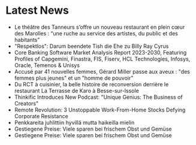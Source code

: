# Latest News
-  Le théâtre des Tanneurs s’offre un nouveau restaurant en plein cœur des Marolles : “une ruche au service des artistes, du public et des habitants”
-  "Respektlos": Darum beendete Tish die Ehe zu Billy Ray Cyrus
-  Core Banking Software Market Analysis Report 2023-2030, Featuring Profiles of Capgemini, Finastra, FIS, Fiserv, HCL Technologies, Infosys, Oracle, Temenos & Unisys
-  Accusé par 41 nouvelles femmes, Gérard Miller passe aux aveux : "des femmes plus jeunes" et un "homme de pouvoir"
-  Du RCT à cuisinier, la belle histoire de reconversion derrière le restaurant La Terrasse de Karo à Besse-sur-Issole
-  Thinkific Introduces New Podcast: "Unique Genius: The Business of Creators"
-  Remote Revolution: 3 Unstoppable Work-From-Home Stocks Defying Corporate Resistance
-  Penkkareita juhlittiin hyvillä mutta haikeilla mielin
-  Gestiegene Preise: Viele sparen bei frischem Obst und Gemüse
-  Gestiegene Preise: Viele sparen bei frischem Obst und Gemüse

